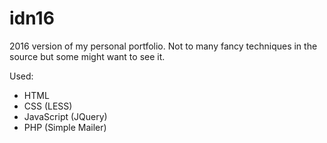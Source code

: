 # idn16
2016 version of my personal portfolio.
Not to many fancy techniques in the source but some might want to see it.

Used:
* HTML
* CSS (LESS)
* JavaScript (JQuery)
* PHP (Simple Mailer)

